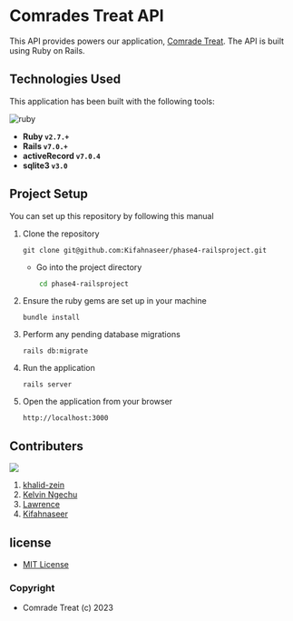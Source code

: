 # Comrades Treat API
This API provides powers our application, [Comrade Treat](git@github.com:Kifahnaseer/phase4-reactproject.git). The API is built using Ruby on Rails.

## Technologies Used
This application has been built with the following tools:

![ruby](https://img.shields.io/badge/Ruby-CC342D?style=for-the-badge&logo=ruby&logoColor=white)


- **Ruby `v2.7.+`**
- **Rails `v7.0.+`**
- **activeRecord `v7.0.4`**
- **sqlite3 `v3.0`**


## Project Setup
You can set up this repository by following this manual

1. Clone the repository
    ```{shell}
   git clone git@github.com:Kifahnaseer/phase4-railsproject.git
   ```
   - Go into the project directory

    ```bash
        cd phase4-railsproject
    ```
2. Ensure the ruby gems are set up in your machine
    ```{shell}
   bundle install
   ```
3. Perform any pending database migrations
   ```{shell}
   rails db:migrate
   ```
4. Run the application
    ```{shell}
    rails server
    ```
5. Open the application from your browser
    ```
   http://localhost:3000
   ```
## Contributers
 ![](http://ForTheBadge.com/images/badges/built-by-developers.svg)

1. [khalid-zein](https://github.com/khalid-zein)
2. [Kelvin Ngechu](https://github.com/Ngechuk)
3. [Lawrence](https://github.com/Lawrence137)
4. [Kifahnaseer](https://github.com/Kifahnaseer)


## license
- [MIT License](./LICENSE.md)
### **Copyright**
   - Comrade Treat (c) 2023

